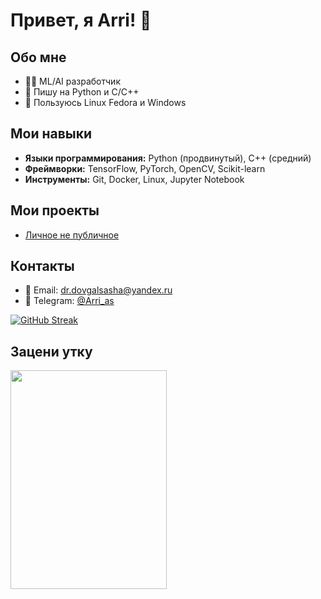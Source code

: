 # Привет, я Arri! 👋

## Обо мне
- 🧑‍💻 ML/AI разработчик
- 🐍 Пишу на Python и C/C++
- 🐧 Пользуюсь Linux Fedora и Windows 

## Мои навыки
- **Языки программирования:** Python (продвинутый), C++ (средний)
- **Фреймворки:** TensorFlow, PyTorch, OpenCV, Scikit-learn
- **Инструменты:** Git, Docker, Linux, Jupyter Notebook

## Мои проекты
- [Личное не публичное]()

## Контакты
- 📧 Email: dr.dovgalsasha@yandex.ru
- 💬 Telegram: [@Arri_as](https://t.me/Arri_as)


[![GitHub Streak](https://streak-stats.demolab.com?user=Arri-py&theme=dark)](https://git.io/streak-stats)

## Зацени утку

<img src="https://i.giphy.com/media/v1.Y2lkPTc5MGI3NjExaWM2b3I2dnZwNXhlbDYzbTBzdGh0ZG1sODB4emNnbmJ4bmNsZjFtMiZlcD12MV9pbnRlcm5hbF9naWZfYnlfaWQmY3Q9Zw/3jP7YXH812oQ6IBemQ/giphy.gif" width="250" height="350" />


